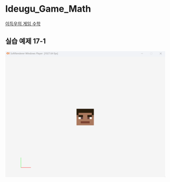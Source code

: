 # Ideugu_Game_Math
[이득우의 게임 수학](https://diesuki4.tistory.com/category/%EA%B2%8C%EC%9E%84%20%EC%88%98%ED%95%99/%EC%9D%B4%EB%93%9D%EC%9A%B0%EC%9D%98%20%EA%B2%8C%EC%9E%84%20%EC%88%98%ED%95%99)

## 실습 예제 17-1
![실습 예제 17-1](https://raw.githubusercontent.com/diesuki4/Ideugu_Game_Math/17-1_%EC%8A%A4%EC%BC%88%EB%A0%88%ED%83%88_%EC%95%A0%EB%8B%88%EB%A9%94%EC%9D%B4%EC%85%98%EC%9D%98_%EA%B5%AC%ED%98%84/Example.gif)
